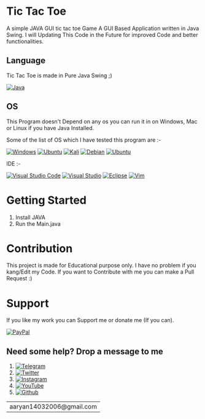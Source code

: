 # Tic Tac Toe
A simple JAVA GUI tic tac toe Game
A GUI Based Application written in Java Swing. 
I will Updating This Code in the Future for improved Code and better functionalities.

## Language
  Tic Tac Toe is made in Pure Java Swing ;)
  
  [![Java](https://img.shields.io/badge/Java-ED8B00?style=for-the-badge&logo=java&logoColor=white)]()
  
## OS
   This Program doesn't Depend on any os you can run it in on Windows, Mac or Linux if you have Java Installed.
   
   Some of the list of OS which I have tested this program are :-
   
   [![Windows](https://img.shields.io/badge/Windows-0078D6?style=for-the-badge&logo=windows&logoColor=white)]()
   [![Ubuntu](https://img.shields.io/badge/Ubuntu-E95420?style=for-the-badge&logo=ubuntu&logoColor=white)]()
   [![Kali](https://img.shields.io/badge/Kali_Linux-557C94?style=for-the-badge&logo=kali-linux&logoColor=white)]()
   [![Debian](https://img.shields.io/badge/Debian-A81D33?style=for-the-badge&logo=debian&logoColor=white)]()
   [![Ubuntu](https://img.shields.io/badge/Linux-FCC624?style=for-the-badge&logo=linux&logoColor=black)]()
   
   IDE :- 
   
   [![Visual Studio Code](https://img.shields.io/badge/Visual_Studio_Code-0078D4?style=for-the-badge&logo=visual%20studio%20code&logoColor=white)]()
   [![Visual Studio](https://img.shields.io/badge/Visual_Studio_2019-5C2D91?style=for-the-badge&logo=visual%20studio&logoColor=white)]()
   [![Eclipse](https://img.shields.io/badge/Eclipse-2C2255?style=for-the-badge&logo=eclipse&logoColor=white)]()
   [![Vim](https://img.shields.io/badge/VIM-%2311AB00.svg?&style=for-the-badge&logo=vim&logoColor=white)]()

# Getting Started
1) Install JAVA
2) Run the Main.java 

# Contribution
This project is made for Educational purpose only. I have no problem if you kang/Edit my Code. If you want to Contribute with me you can make a Pull Request :)

# Support
If you like my work you can Support me or donate me (If you can).

[![PayPal](https://img.shields.io/badge/PayPal-00457C?style=for-the-badge&logo=paypal&logoColor=white])](https://paypal.me/surinderkumar1492?locale.x=en_GB)

## Need some help? Drop a message to me 
1) [![Telegram](https://img.shields.io/badge/Telegram-2CA5E0?style=for-the-badge&logo=telegram&logoColor=white)](https://t.me/Hellion_OP)
2) [![Twitter](https://img.shields.io/badge/Twitter-1DA1F2?style=for-the-badge&logo=twitter&logoColor=white)](https://twitter.com/Aaryan14032006)
3) [![Instagram](https://img.shields.io/badge/Instagram-E4405F?style=for-the-badge&logo=instagram&logoColor=white)](https://www.instagram.com/aaryan14032006/)
4) [![YouTube](https://img.shields.io/badge/YouTube-FF0000?style=for-the-badge&logo=youtube&logoColor=white)](https://www.youtube.com/channel/UC1lFgnNb6sDbahGxmHBT7jQ)
5) [![Github](https://img.shields.io/badge/GitHub-100000?style=for-the-badge&logo=github&logoColor=white)](https://github.com/Hellboy-Aaryan)

<table>
    <tr>
        <td>aaryan14032006@gmail.com</td>
    </tr>
</table>
